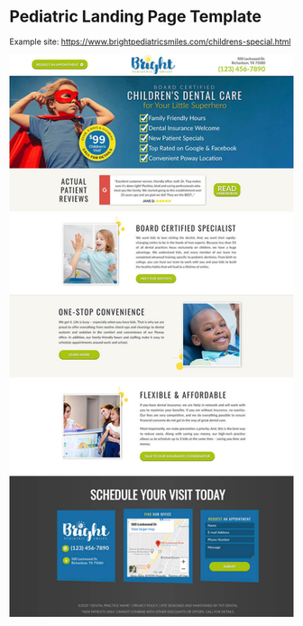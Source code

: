 # Pediatric Landing Page Template
 
 Example site: https://www.brightpediatricsmiles.com/childrens-special.html
 
![screenshot](screenshot.jpg) 
